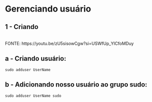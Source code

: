 <h1>Gerenciando usuário</h1>

<h2>1 - Criando </h2> <br>
FONTE: https://youtu.be/zU5sisowCgw?si=USWfUp_YICfoMDuy

<h2>a - Criando usuário:</h2>

```shell
sudo adduser UserName

```


<h2>b - Adicionando nosso usuário ao grupo sudo:</h2>

```shell
sudo adduser UserName sudo

```

